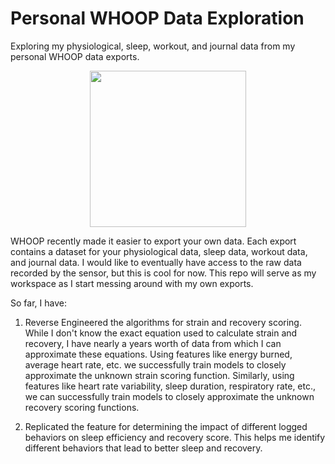# Personal WHOOP Data Exploration
Exploring my physiological, sleep, workout, and journal data from my personal WHOOP data exports.

<p align="center">
  <img src="https://github.com/patgeitner/whoop-exploration/blob/main/whoop_logo.png" width="250" height="250" />
</p>
WHOOP recently made it easier to export your own data. Each export contains a dataset for your physiological data, sleep data, workout data, and journal data. I would like to eventually have access to the raw data recorded by the sensor, but this is cool for now. This repo will serve as my workspace as I start messing around with my own exports.

So far, I have:

1. Reverse Engineered the algorithms for strain and recovery scoring. While I don't know the exact equation used to calculate strain and recovery, I have nearly a years worth of data from which I can approximate these equations. Using features like energy burned, average heart rate, etc. we successfully train models to closely approximate the unknown strain scoring function. Similarly, using features like heart rate variability, sleep duration, respiratory rate, etc., we can successfully train models to closely approximate the unknown recovery scoring functions. 

2. Replicated the feature for determining the impact of different logged behaviors on sleep efficiency and recovery score. This helps me identify different behaviors that lead to better sleep and recovery.
